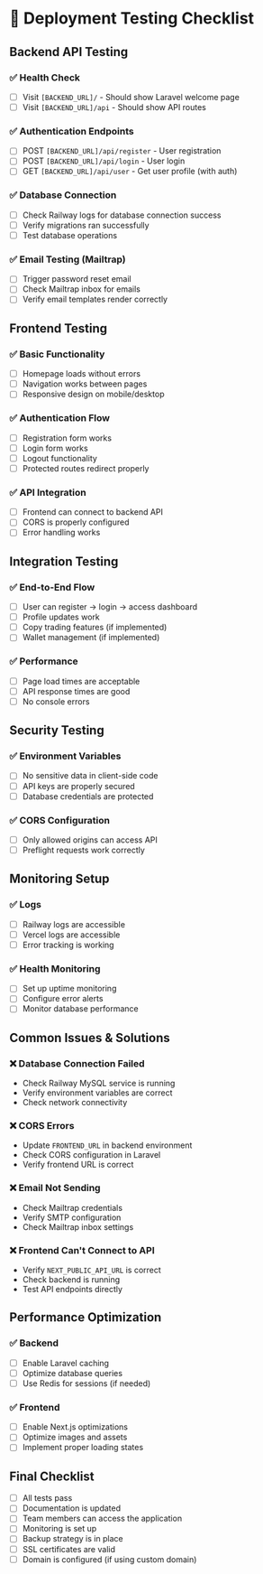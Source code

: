 # 🧪 Deployment Testing Checklist

## **Backend API Testing**

### ✅ Health Check
- [ ] Visit `[BACKEND_URL]/` - Should show Laravel welcome page
- [ ] Visit `[BACKEND_URL]/api` - Should show API routes

### ✅ Authentication Endpoints
- [ ] POST `[BACKEND_URL]/api/register` - User registration
- [ ] POST `[BACKEND_URL]/api/login` - User login
- [ ] GET `[BACKEND_URL]/api/user` - Get user profile (with auth)

### ✅ Database Connection
- [ ] Check Railway logs for database connection success
- [ ] Verify migrations ran successfully
- [ ] Test database operations

### ✅ Email Testing (Mailtrap)
- [ ] Trigger password reset email
- [ ] Check Mailtrap inbox for emails
- [ ] Verify email templates render correctly

## **Frontend Testing**

### ✅ Basic Functionality
- [ ] Homepage loads without errors
- [ ] Navigation works between pages
- [ ] Responsive design on mobile/desktop

### ✅ Authentication Flow
- [ ] Registration form works
- [ ] Login form works
- [ ] Logout functionality
- [ ] Protected routes redirect properly

### ✅ API Integration
- [ ] Frontend can connect to backend API
- [ ] CORS is properly configured
- [ ] Error handling works

## **Integration Testing**

### ✅ End-to-End Flow
- [ ] User can register → login → access dashboard
- [ ] Profile updates work
- [ ] Copy trading features (if implemented)
- [ ] Wallet management (if implemented)

### ✅ Performance
- [ ] Page load times are acceptable
- [ ] API response times are good
- [ ] No console errors

## **Security Testing**

### ✅ Environment Variables
- [ ] No sensitive data in client-side code
- [ ] API keys are properly secured
- [ ] Database credentials are protected

### ✅ CORS Configuration
- [ ] Only allowed origins can access API
- [ ] Preflight requests work correctly

## **Monitoring Setup**

### ✅ Logs
- [ ] Railway logs are accessible
- [ ] Vercel logs are accessible
- [ ] Error tracking is working

### ✅ Health Monitoring
- [ ] Set up uptime monitoring
- [ ] Configure error alerts
- [ ] Monitor database performance

## **Common Issues & Solutions**

### ❌ Database Connection Failed
- Check Railway MySQL service is running
- Verify environment variables are correct
- Check network connectivity

### ❌ CORS Errors
- Update `FRONTEND_URL` in backend environment
- Check CORS configuration in Laravel
- Verify frontend URL is correct

### ❌ Email Not Sending
- Check Mailtrap credentials
- Verify SMTP configuration
- Check Mailtrap inbox settings

### ❌ Frontend Can't Connect to API
- Verify `NEXT_PUBLIC_API_URL` is correct
- Check backend is running
- Test API endpoints directly

## **Performance Optimization**

### ✅ Backend
- [ ] Enable Laravel caching
- [ ] Optimize database queries
- [ ] Use Redis for sessions (if needed)

### ✅ Frontend
- [ ] Enable Next.js optimizations
- [ ] Optimize images and assets
- [ ] Implement proper loading states

## **Final Checklist**

- [ ] All tests pass
- [ ] Documentation is updated
- [ ] Team members can access the application
- [ ] Monitoring is set up
- [ ] Backup strategy is in place
- [ ] SSL certificates are valid
- [ ] Domain is configured (if using custom domain) 